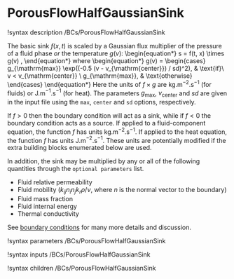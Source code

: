 # PorousFlowHalfGaussianSink

!syntax description /BCs/PorousFlowHalfGaussianSink

The basic sink $f(x,t)$ is scaled by a Gaussian flux multiplier of the pressure
of a fluid phase *or* the temperature $g(v)$:
\begin{equation*}
  s = f(t, x) \times g(v) \,
\end{equation*}
where
\begin{equation*}
  g(v) =
  \begin{cases}
    g_{\mathrm{max}} \exp((-0.5 (v - v_{\mathrm{center}}) / sd)^2), & \text{if}\ v < v_{\mathrm{center}} \\
    g_{\mathrm{max}},  & \text{otherwise}
  \end{cases}
\end{equation*}
Here the units of $f\times g$ are kg.m$^{-2}$.s$^{-1}$ (for fluids) or
J.m$^{-1}$.s$^{-1}$ (for heat). The parameters $g_{\mathrm{max}}$, $v_{\mathrm{center}}$ and $sd$ are given in the input file using the `max`, `center` and `sd` options, respectively.

If $f>0$ then the boundary condition will act as a sink, while if $f<0$ the boundary condition acts as a source.  If applied to a fluid-component equation, the function $f$ has units kg.m$^{-2}$.s$^{-1}$.  If applied to the heat equation, the function $f$ has units J.m$^{-2}$.s$^{-1}$.  These units are potentially modified if the extra building blocks enumerated below are used.

In addition, the sink may be multiplied by any or all of the following
quantities through the `optional parameters` list.

- Fluid relative permeability
- Fluid mobility ($k_{ij}n_{i}n_{j}k_{r} \rho / \nu$, where $n$ is the normal vector to the boundary)
- Fluid mass fraction
- Fluid internal energy
- Thermal conductivity

See [boundary conditions](boundaries.md) for many more details and discussion.

!syntax parameters /BCs/PorousFlowHalfGaussianSink

!syntax inputs /BCs/PorousFlowHalfGaussianSink

!syntax children /BCs/PorousFlowHalfGaussianSink
